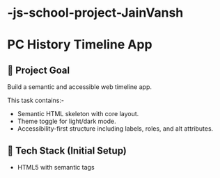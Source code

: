 # -js-school-project-JainVansh
# PC History Timeline App

## 🎯 Project Goal
Build a semantic and accessible web timeline app.

This task contains:-
  - Semantic HTML skeleton with core layout.
  - Theme toggle for light/dark mode.
  - Accessibility-first structure including labels, roles, and alt attributes.

## 🔧 Tech Stack (Initial Setup)
- HTML5 with semantic tags
